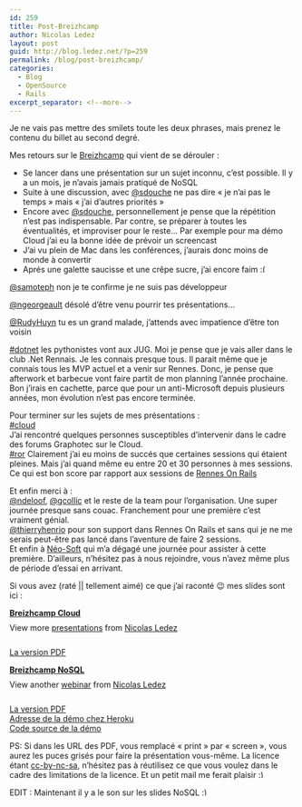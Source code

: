```yaml
---
id: 259
title: Post-Breizhcamp
author: Nicolas Ledez
layout: post
guid: http://blog.ledez.net/?p=259
permalink: /blog/post-breizhcamp/
categories:
  - Blog
  - OpenSource
  - Rails
excerpt_separator: <!--more-->
---
```

Je ne vais pas mettre des smilets toute les deux phrases, mais prenez le contenu du billet au second degré.

Mes retours sur le [Breizhcamp][1] qui vient de se dérouler :

  * Se lancer dans une présentation sur un sujet inconnu, c&rsquo;est possible. Il y a un mois, je n&rsquo;avais jamais pratiqué de NoSQL
  * Suite à une discussion, avec [@sdouche][2] ne pas dire &laquo;&nbsp;je n&rsquo;ai pas le temps&nbsp;&raquo; mais &laquo;&nbsp;j&rsquo;ai d&rsquo;autres priorités&nbsp;&raquo;
  * Encore avec [@sdouche][2], personnellement je pense que la répétition n&rsquo;est pas indispensable. Par contre, se préparer à toutes les éventualités, et improviser pour le reste&#8230; Par exemple pour ma démo Cloud j&rsquo;ai eu la bonne idée de prévoir un screencast
  * J&rsquo;ai vu plein de Mac dans les conférences, j&rsquo;aurais donc moins de monde à convertir
  * Aprés une galette saucisse et une crêpe sucre, j&rsquo;ai encore faim <img src="{{ site.url }}/images/smilies/frownie.png" alt=":(" class="wp-smiley" style="height: 1em; max-height: 1em;" />

<!--more-->

  
[@samoteph][3] non je te confirme je ne suis pas développeur

[@ngeorgeault][4] désolé d&rsquo;être venu pourrir tes présentations&#8230;

[@RudyHuyn][5] tu es un grand malade, j&rsquo;attends avec impatience d&rsquo;être ton voisin

[#dotnet][6] les pythonistes vont aux JUG. Moi je pense que je vais aller dans le club .Net Rennais. Je les connais presque tous. Il parait même que je connais tous les MVP actuel et a venir sur Rennes. Donc, je pense que afterwork et barbecue vont faire partit de mon planning l&rsquo;année prochaine. Bon j&rsquo;irais en cachette, parce que pour un anti-Microsoft depuis plusieurs années, mon évolution n&rsquo;est pas encore terminée.

Pour terminer sur les sujets de mes présentations :  
[#cloud][7]  
J&rsquo;ai rencontré quelques personnes susceptibles d&rsquo;intervenir dans le cadre des forums Graphotec sur le Cloud.  
[#ror][8] Clairement j&rsquo;ai eu moins de succés que certaines sessions qui étaient pleines. Mais j&rsquo;ai quand même eu entre 20 et 30 personnes à mes sessions. Ce qui est bon score par rapport aux sessions de [Rennes On Rails][9]

Et enfin merci à :  
[@ndeloof][10], [@gcollic][11] et le reste de la team pour l&rsquo;organisation. Une super journée presque sans couac. Franchement pour une première c&rsquo;est vraiment génial.  
[@thierryhenrio][12] pour son support dans Rennes On Rails et sans qui je ne me serais peut-être pas lancé dans l&rsquo;aventure de faire 2 sessions.  
Et enfin à [Néo-Soft][13] qui m&rsquo;a dégagé une journée pour assister à cette première. D&rsquo;ailleurs, n’hésitez pas à nous rejoindre, vous n’avez même plus de période d’essai en arrivant.

Si vous avez (raté || tellement aimé) ce que j&rsquo;ai raconté 😉 mes slides sont ici :

<div style="width:340px" id="__ss_8347581">
  <strong style="display:block;margin:12px 0 4px"><a href="http://www.slideshare.net/nledez/breizhcamp-cloud" title="Breizhcamp Cloud" target="_blank">Breizhcamp Cloud</a></strong> 
  
  <div style="padding:5px 0 12px">
    View more <a href="http://www.slideshare.net/" target="_blank">presentations</a> from <a href="http://www.slideshare.net/nledez" target="_blank">Nicolas Ledez</a>
  </div></p>
</div>

[La version PDF][14]

<div style="width:340px" id="__ss_8347569">
  <strong style="display:block;margin:12px 0 4px"><a href="http://www.slideshare.net/nledez/breizhcamp-nosql" title="Breizhcamp NoSQL" target="_blank">Breizhcamp NoSQL</a></strong> 
  
  <div style="padding:5px 0 12px">
    View another <a href="http://www.slideshare.net/" target="_blank">webinar</a> from <a href="http://www.slideshare.net/nledez" target="_blank">Nicolas Ledez</a>
  </div></p>
</div>

[La version PDF][15]  
[Adresse de la démo chez Heroku][16]  
[Code source de la démo][17]

PS: Si dans les URL des PDF, vous remplacé &laquo;&nbsp;print&nbsp;&raquo; par &laquo;&nbsp;screen&nbsp;&raquo;, vous aurez les puces grisés pour faire la présentation vous-même. La licence étant [cc-by-nc-sa][18], n&rsquo;hésitez pas à réutilisez ce que vous voulez dans le cadre des limitations de la licence. Et un petit mail me ferait plaisir <img src="{{ site.url }}/images/smilies/simple-smile.png" alt=":)" class="wp-smiley" style="height: 1em; max-height: 1em;" />

EDIT : Maintenant il y a le son sur les slides NoSQL <img src="{{ site.url }}/images/smilies/simple-smile.png" alt=":)" class="wp-smiley" style="height: 1em; max-height: 1em;" />

 [1]: http://www.breizhcamp.org/
 [2]: https://twitter.com/#!/sdouche
 [3]: https://twitter.com/#!/samoteph
 [4]: https://twitter.com/#!/ngeorgeault
 [5]: https://twitter.com/#!/RudyHuyn
 [6]: https://twitter.com/#!/search?q=%23dotnet
 [7]: https://twitter.com/#!/search?q=%23cloud
 [8]: https://twitter.com/search?q=%23ror
 [9]: http://www.rennesonrails.com/
 [10]: https://twitter.com/#!/ndeloof
 [11]: https://twitter.com/#!/gcollic
 [12]: https://twitter.com/#!/thierryhenrio
 [13]: http://www.neo-soft.fr/
 [14]: http://publicshare.ledez.net/keynotes/cloud.slides.print.pdf
 [15]: http://publicshare.ledez.net/keynotes/breizhcamp.nosql.slides.print.pdf
 [16]: http://my-tickets.herokuapp.com/
 [17]: https://github.com/nledez/MyTicketsDemoNoSQL
 [18]: http://creativecommons.org/licenses/by-nc-sa/2.0/fr/
